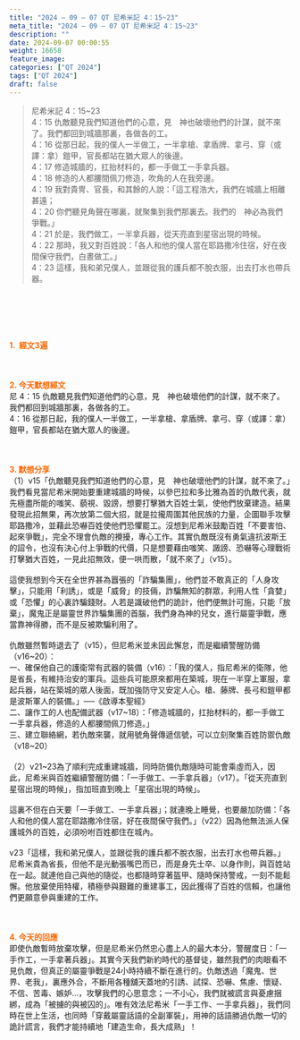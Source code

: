 ```yaml
---
title: "2024 – 09 – 07 QT 尼希米記 4：15~23"
meta_title: "2024 – 09 – 07 QT 尼希米記 4：15~23"
description: ""
date: 2024-09-07 00:00:55
weight: 16658
feature_image: 
categories: ["QT 2024"]
tags: ["QT 2024"]
draft: false
---
```


<blockquote>尼希米記 4：15~23<br />
4：15 仇敵聽見我們知道他們的心意，見　神也破壞他們的計謀，就不來了。我們都回到城牆那裏，各做各的工。<br />
4：16 從那日起，我的僕人一半做工，一半拿槍、拿盾牌、拿弓、穿（或譯：拿）鎧甲，官長都站在猶大眾人的後邊。<br />
4：17 修造城牆的，扛抬材料的，都一手做工一手拿兵器。<br />
4：18 修造的人都腰間佩刀修造，吹角的人在我旁邊。<br />
4：19 我對貴冑、官長，和其餘的人說：「這工程浩大，我們在城牆上相離甚遠；<br />
4：20 你們聽見角聲在哪裏，就聚集到我們那裏去。我們的　神必為我們爭戰。」<br />
4：21 於是，我們做工，一半拿兵器，從天亮直到星宿出現的時候。<br />
4：22 那時，我又對百姓說：「各人和他的僕人當在耶路撒冷住宿，好在夜間保守我們，白晝做工。」<br />
4：23 這樣，我和弟兄僕人，並跟從我的護兵都不脫衣服，出去打水也帶兵器。</blockquote><br />
&nbsp;<br />
<br />
&nbsp;<br />
<br />
<span style="color: #ff6600;"><strong>1.  經文3遍</strong></span><br />
<br />
&nbsp;<br />
<br />
<span style="color: #ff6600;"><strong>2. 今天默想經文<br />
</strong></span>尼 4：15 仇敵聽見我們知道他們的心意，見　神也破壞他們的計謀，就不來了。我們都回到城牆那裏，各做各的工。<br />
4：16 從那日起，我的僕人一半做工，一半拿槍、拿盾牌、拿弓、穿（或譯：拿）鎧甲，官長都站在猶大眾人的後邊。<br />
<br />
&nbsp;<br />
<br />
<strong><span style="color: #ff6600;">3. 默想分享<br />
</span></strong>（1）v15「仇敵聽見我們知道他們的心意，見　神也破壞他們的計謀，就不來了。」我們看見當尼希米開始要重建城牆的時候，以參巴拉和多比雅為首的仇敵代表，就先極盡所能的嗤笑、藐視、毀謗，想要打擊猶大百姓士氣，使他們放棄建造。結果發現此招無果，再次放第二個大招，就是拉攏周圍其他民族的力量，企圖聯手攻擊耶路撒冷，並藉此恐嚇百姓使他們恐懼罷工。沒想到尼希米鼓勵百姓「不要害怕、起來爭戰」，完全不理會仇敵的攪擾，專心工作。其實仇敵既沒有勇氣違抗波斯王的詔令，也沒有決心付上爭戰的代價，只是想要藉由嗤笑、譭謗、恐嚇等心理戰術打擊猶大百姓，一見此招無效，便一哄而散，「就不來了」（v15）。<br />
<br />
這使我想到今天在全世界甚為囂張的「詐騙集團」，他們並不敢真正的「人身攻擊」，只能用「利誘」，或是「威脅」的技倆，詐騙無知的群眾，利用人性「貪婪」或「恐懼」的心裏詐騙錢財。人若是識破他們的詭計，他們便無計可施，只能「放棄」，魔鬼正是屬靈世界詐騙集團的首腦，我們身為神的兒女，進行屬靈爭戰，應當靠神得勝，而不是反被欺騙利用了。<br />
<br />
仇敵雖然暫時退去了（v15），但尼希米並未因此懈怠，而是繼續警醒防備（v16~20）：<br />
一、確保他自己的護衛常有武器的裝備（v16）：「我的僕人，指尼希米的衛隊，他是省長，有維持治安的軍兵。這些兵可能原來都用在築城，現在一半穿上軍服，拿起兵器，站在築城的眾人後面，既加強防守又安定人心。槍、藤牌、長弓和鎧甲都是波斯軍人的裝備。」──《啟導本聖經》<br />
二、讓作工的人也配備武器（v17~18）：「修造城牆的，扛抬材料的，都一手做工一手拿兵器，修造的人都腰間佩刀修造。」<br />
三、建立聯絡網，若仇敵來襲，就用號角聲傳遞信號，可以立刻聚集百姓防禦仇敵（v18~20）<br />
<br />
（2）v21~23為了順利完成重建城牆，同時防備仇敵隨時可能會乘虛而入，因此，尼希米與百姓繼續警醒防備：「一手做工、一手拿兵器」（v17）。「從天亮直到星宿出現的時候」，指加班直到晚上「星宿出現的時候」。<br />
<br />
這裏不但在白天要「一手做工、一手拿兵器」；就連晚上睡覺，也要嚴加防備：「各人和他的僕人當在耶路撒冷住宿，好在夜間保守我們。」（v22）因為他無法派人保護城外的百姓，必須吩咐百姓都住在城內。<br />
<br />
v23「這樣，我和弟兄僕人，並跟從我的護兵都不脫衣服，出去打水也帶兵器。」尼希米貴為省長，但他不是光動張嘴巴而已，而是身先士卒、以身作則，與百姓站在一起。就連他自己與他的隨從，也都隨時穿著盔甲、隨時保持警戒，一刻不能鬆懈。他放棄使用特權，積極參與艱難的重建事工，因此獲得了百姓的信賴，也讓他們更願意參與重建的工作。<br />
<br />
&nbsp;<br />
<br />
<strong style="font-size: inherit;"><span style="color: #ff6600;">4. 今天的回應<br />
</span></strong>即使仇敵暫時放棄攻擊，但是尼希米仍然忠心盡上人的最大本分，警醒度日：「一手作工，一手拿著兵器」。其實今天我們新約時代的基督徒，雖然我們的肉眼看不見仇敵，但真正的屬靈爭戰是24小時持續不斷在進行的。仇敵透過「魔鬼、世界、老我」，裏應外合，不斷用各種舖天蓋地的引誘、試探、恐嚇、焦慮、懷疑、不信、苦毒、嫉妒…，攻擊我們的心思意念；一不小心，我們就被謊言與憂慮捆綁，成為「被擄的與被囚的」。唯有效法尼希米「一手工作、一手拿兵器」，我們同時在世上生活，也同時「穿戴屬靈話語的全副軍裝」，用神的話語勝過仇敵一切的詭計謊言，我們才能持續地「建造生命，長大成熟」！<br />
<br />
&nbsp;
        